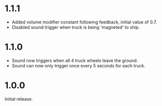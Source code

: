 # 1.1.1
- Added volume modifier constant following feedback, initial value of 0.7.
- Disabled sound trigger when truck is being 'magneted' to ship.

# 1.1.0
- Sound now triggers when all 4 truck wheels leave the ground.
- Sound can now only trigger once every 5 seconds for each truck.

# 1.0.0
Initial release.
